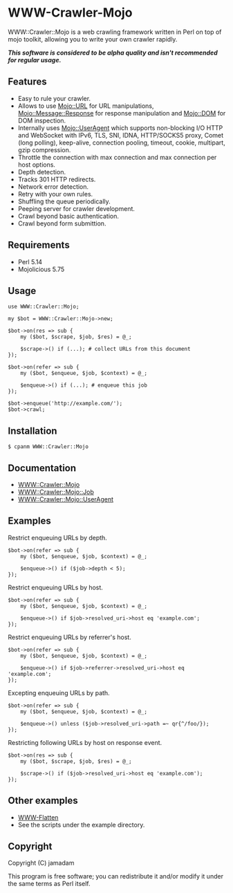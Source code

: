 # WWW-Crawler-Mojo

WWW::Crawler::Mojo is a web crawling framework written in Perl on top of mojo toolkit, allowing you to write your own crawler rapidly. 

***This software is considered to be alpha quality and isn't recommended for regular usage.***

## Features

* Easy to rule your crawler.
* Allows to use [Mojo::URL] for URL manipulations, [Mojo::Message::Response] for response manipulation and [Mojo::DOM] for DOM inspection.
* Internally uses [Mojo::UserAgent] which supports non-blocking I/O HTTP and WebSocket with IPv6, TLS, SNI, IDNA, HTTP/SOCKS5 proxy, Comet (long polling), keep-alive, connection pooling, timeout, cookie, multipart, gzip compression.
* Throttle the connection with max connection and max connection per host options.
* Depth detection.
* Tracks 301 HTTP redirects.
* Network error detection.
* Retry with your own rules.
* Shuffling the queue periodically.
* Peeping server for crawler development.
* Crawl beyond basic authentication.
* Crawl beyond form submittion.

[Mojo::URL]:http://mojolicio.us/perldoc/Mojo/URL
[Mojo::DOM]:http://mojolicio.us/perldoc/Mojo/DOM
[Mojo::Message::Response]:http://mojolicio.us/perldoc/Mojo/Message/Response
[Mojo::UserAgent]:http://mojolicio.us/perldoc/Mojo/UserAgent

## Requirements

* Perl 5.14
* Mojolicious 5.75

## Usage

    use WWW::Crawler::Mojo;
    
    my $bot = WWW::Crawler::Mojo->new;
    
    $bot->on(res => sub {
        my ($bot, $scrape, $job, $res) = @_;
        
        $scrape->() if (...); # collect URLs from this document
    });
    
    $bot->on(refer => sub {
        my ($bot, $enqueue, $job, $context) = @_;
        
        $enqueue->() if (...); # enqueue this job
    });
    
    $bot->enqueue('http://example.com/');
    $bot->crawl;

## Installation

    $ cpanm WWW::Crawler::Mojo

## Documentation

* [WWW::Crawler::Mojo](http://search.cpan.org/perldoc?WWW%3A%3ACrawler%3A%3AMojo)
* [WWW::Crawler::Mojo::Job](http://search.cpan.org/perldoc?WWW%3A%3ACrawler%3A%3AMojo%3A%3AJob)
* [WWW::Crawler::Mojo::UserAgent](http://search.cpan.org/perldoc?WWW%3A%3ACrawler%3A%3AMojo%3A%3AUserAgent)

## Examples

Restrict enqueuing URLs by depth.

    $bot->on(refer => sub {
        my ($bot, $enqueue, $job, $context) = @_;
        
        $enqueue->() if ($job->depth < 5);
    });

Restrict enqueuing URLs by host.

    $bot->on(refer => sub {
        my ($bot, $enqueue, $job, $context) = @_;
        
        $enqueue->() if $job->resolved_uri->host eq 'example.com';
    });

Restrict enqueuing URLs by referrer's host.

	$bot->on(refer => sub {
        my ($bot, $enqueue, $job, $context) = @_;
        
        $enqueue->() if $job->referrer->resolved_uri->host eq 'example.com';
    });

Excepting enqueuing URLs by path.

    $bot->on(refer => sub {
        my ($bot, $enqueue, $job, $context) = @_;
        
        $enqueue->() unless ($job->resolved_uri->path =~ qr{^/foo/});
    });

Restricting following URLs by host on response event.

    $bot->on(res => sub {
        my ($bot, $scrape, $job, $res) = @_;
        
        $scrape->() if ($job->resolved_uri->host eq 'example.com');
    });

## Other examples

* [WWW-Flatten](https://github.com/jamadam/WWW-Flatten)
* See the scripts under the example directory.

## Copyright

Copyright (C) jamadam

This program is free software; you can redistribute it and/or
modify it under the same terms as Perl itself.

